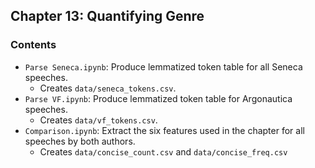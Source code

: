 ## Chapter 13: Quantifying Genre

### Contents

- `Parse Seneca.ipynb`: Produce lemmatized token table for all Seneca speeches.
  - Creates `data/seneca_tokens.csv`.
- `Parse VF.ipynb`: Produce lemmatized token table for Argonautica speeches.
  - Creates `data/vf_tokens.csv`.
- `Comparison.ipynb`: Extract the six features used in the chapter for all speeches by both authors.
  - Creates `data/concise_count.csv` and `data/concise_freq.csv`
